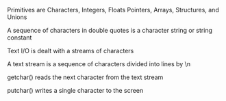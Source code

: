 Primitives are Characters, Integers, Floats
Pointers, Arrays, Structures, and Unions

A sequence of characters in double quotes is a character string or string constant

Text I/O is dealt with a streams of characters

A text stream is a sequence of characters divided into lines by \n

getchar() reads the next character from the text stream

putchar() writes a single character to the screen
